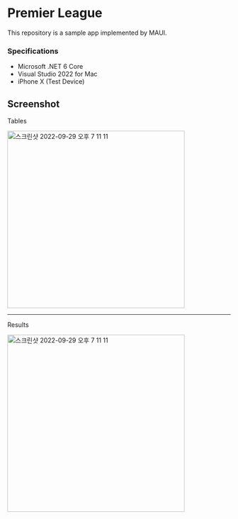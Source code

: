 # Premier League
This repository is a sample app implemented by MAUI.

### Specifications
- Microsoft .NET 6 Core
- Visual Studio 2022 for Mac
- iPhone X (Test Device)

## Screenshot
Tables

<img width="400" alt="스크린샷 2022-09-29 오후 7 11 11" src="https://user-images.githubusercontent.com/52397976/193004770-75654ac4-ab56-4f4d-bd63-416110b94b18.png">

------

Results

<img width="400" alt="스크린샷 2022-09-29 오후 7 11 11" src="https://user-images.githubusercontent.com/52397976/193004945-4a76f3e2-3583-47e7-aef3-3dc10a265d3e.png">
